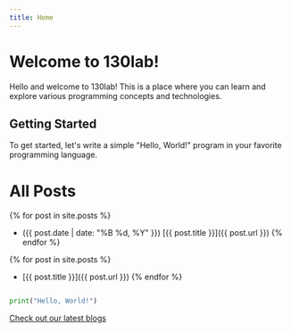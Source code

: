 ```yaml
---
title: Home
---
```


# Welcome to 130lab!

Hello and welcome to 130lab! This is a place where you can learn and explore various programming concepts and technologies.

## Getting Started

To get started, let's write a simple "Hello, World!" program in your favorite programming language.

# All Posts

{% for post in site.posts %}
- ({{ post.date | date: "%B %d, %Y" }}) [{{ post.title }}]({{ post.url }})
{% endfor %}

{% for post in site.posts %}
- [{{ post.title }}]({{ post.url }})
{% endfor %}

```python

print("Hello, World!")

```

[Check out our latest blogs](blogs/2022-01-01-Hellow-World.md)

